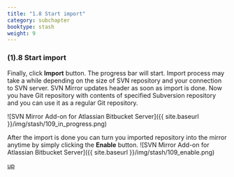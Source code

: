 ```yaml
---
title: "1.8 Start import"
category: subchapter
booktype: stash
weight: 9
---
```



###  (1).8 Start import

Finally, click **Import** button. The progress bar will start. Import process may take a while depending on the size of SVN repository and your connection to SVN server.
SVN Mirror updates header as soon as import is done. Now you have Git repository with contents of specified Subversion repository and you can use it as a regular Git repository.

![SVN Mirror Add-on for Atlassian Bitbucket Server]({{ site.baseurl }}/img/stash/109_in_progress.png)

After the import is done  you can turn you imported repository into the mirror anytime by simply clicking the **Enable** button.
![SVN Mirror Add-on for Atlassian Bitbucket Server]({{ site.baseurl }}/img/stash/109_enable.png)

[up](#up)
